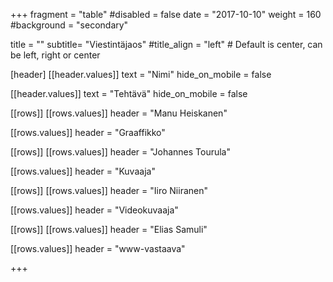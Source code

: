 +++
fragment = "table"
#disabled = false
date = "2017-10-10"
weight = 160
#background = "secondary"

title = ""
subtitle= "Viestintäjaos"
#title_align = "left" # Default is center, can be left, right or center


[header]
[[header.values]]
text = "Nimi"
hide_on_mobile = false

[[header.values]]
text = "Tehtävä"
hide_on_mobile = false

[[rows]]
[[rows.values]]
header = "Manu Heiskanen"

[[rows.values]]
header = "Graaffikko"

[[rows]]
[[rows.values]]
header = "Johannes Tourula"

[[rows.values]]
header = "Kuvaaja"

[[rows]]
[[rows.values]]
header = "Iiro Niiranen"

[[rows.values]]
header = "Videokuvaaja"


[[rows]]
[[rows.values]]
header = "Elias Samuli"

[[rows.values]]
header = "www-vastaava"


+++
